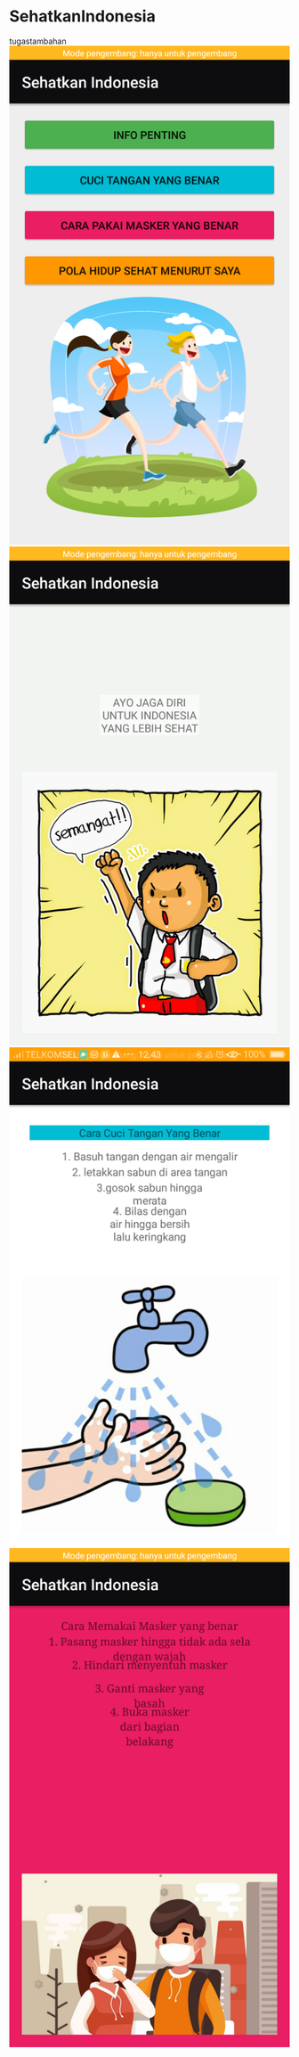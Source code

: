 # SehatkanIndonesia
tugastambahan
![alt text](https://github.com/1nt4ni/SehatkanIndonesia/blob/master/Screenshot_2020-08-11-12-43-03-74.png)
![alt text](https://github.com/1nt4ni/SehatkanIndonesia/blob/master/Screenshot_2020-08-11-12-43-08-79.png)
![alt text](https://github.com/1nt4ni/SehatkanIndonesia/blob/master/Screenshot_2020-08-11-12-43-13-65.png)
![alt text](https://github.com/1nt4ni/SehatkanIndonesia/blob/master/Screenshot_2020-08-11-12-43-16-83.png)
